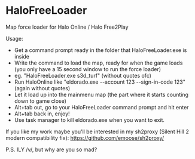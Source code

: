 # HaloFreeLoader
Map force loader for Halo Online / Halo Free2Play

Usage:
- Get a command prompt ready in the folder that HaloFreeLoader.exe is inside
- Write the command to load the map, ready for when the game loads (you only have a 15 second window to run the force loader)
- eg. "HaloFreeLoader.exe s3d_turf" (without quotes ofc)
- Run HaloOnline like "eldorado.exe --account 123 --sign-in-code 123" (again without quotes)
- Let it load up into the mainmenu map (the part where it starts counting down to game close)
- Alt+tab out, go to your HaloFreeLoader command prompt and hit enter
- Alt+tab back in, enjoy!
- Use task manager to kill eldorado.exe when you want to exit.

If you like my work maybe you'll be interested in my sh2proxy (Silent Hill 2 modern compatibility fix): https://github.com/emoose/sh2proxy/

P.S. ILY /v/, but why are you so mad?
